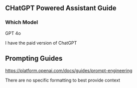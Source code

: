 ##  CHatGPT Powered Assistant Guide
### Which Model

GPT 4o 

I have the paid version of ChatGPT 

## Prompting Guides

https://platform.openai.com/docs/guides/prompt-engineering

There are no specific formatting to best provide context